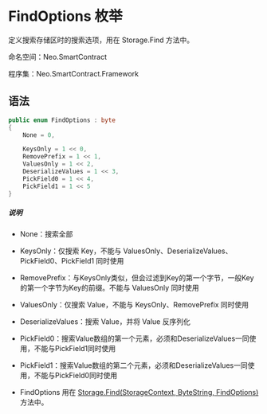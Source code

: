 # FindOptions 枚举

定义搜索存储区时的搜索选项，用在 Storage.Find 方法中。

命名空间：Neo.SmartContract

程序集：Neo.SmartContract.Framework

## 语法

```c#
public enum FindOptions : byte
{
    None = 0,

    KeysOnly = 1 << 0,
    RemovePrefix = 1 << 1,
    ValuesOnly = 1 << 2,
    DeserializeValues = 1 << 3,
    PickField0 = 1 << 4,
    PickField1 = 1 << 5
}
```

##### 说明

- None：搜索全部

- KeysOnly：仅搜索 Key，不能与 ValuesOnly、DeserializeValues、 PickField0、PickField1 同时使用

- RemovePrefix：与KeysOnly类似，但会过滤到Key的第一个字节，一般Key的第一个字节为Key的前缀。不能与 ValuesOnly 同时使用

- ValuesOnly：仅搜索 Value，不能与 KeysOnly、RemovePrefix 同时使用

- DeserializeValues：搜索 Value，并将 Value 反序列化

- PickField0：搜索Value数组的第一个元素，必须和DeserializeValues一同使用，不能与PickField1同时使用

- PickField1：搜索Value数组的第二个元素，必须和DeserializeValues一同使用，不能与PickField0同时使用

- FindOptions 用在 [Storage.Find(StorageContext, ByteString, FindOptions)](Storage/Find.md) 方法中。


